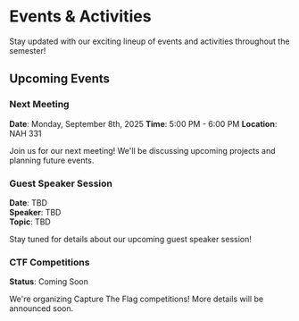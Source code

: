 # Events & Activities

Stay updated with our exciting lineup of events and activities throughout the semester!

## Upcoming Events

### Next Meeting
**Date**: Monday, September 8th, 2025
**Time**: 5:00 PM - 6:00 PM
**Location**: NAH 331

Join us for our next meeting! We'll be discussing upcoming projects and planning future events.

### Guest Speaker Session
**Date**: TBD  
**Speaker**: TBD  
**Topic**: TBD

Stay tuned for details about our upcoming guest speaker session!

### CTF Competitions
**Status**: Coming Soon  

We're organizing Capture The Flag competitions! More details will be announced soon.

